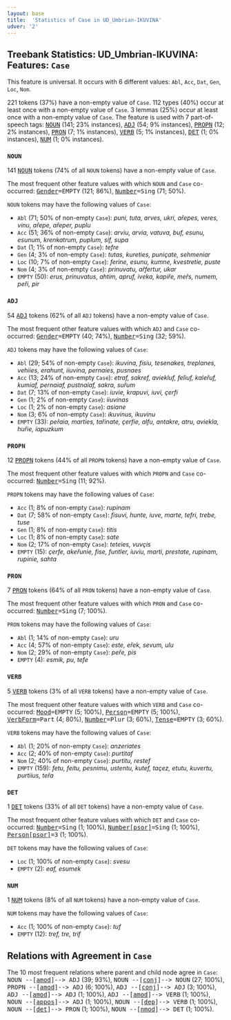 ```yaml
---
layout: base
title:  'Statistics of Case in UD_Umbrian-IKUVINA'
udver: '2'
---
```


## Treebank Statistics: UD_Umbrian-IKUVINA: Features: `Case`

This feature is universal.
It occurs with 6 different values: `Abl`, `Acc`, `Dat`, `Gen`, `Loc`, `Nom`.

221 tokens (37%) have a non-empty value of `Case`.
112 types (40%) occur at least once with a non-empty value of `Case`.
3 lemmas (25%) occur at least once with a non-empty value of `Case`.
The feature is used with 7 part-of-speech tags: <tt><a href="xum_ikuvina-pos-NOUN.html">NOUN</a></tt> (141; 23% instances), <tt><a href="xum_ikuvina-pos-ADJ.html">ADJ</a></tt> (54; 9% instances), <tt><a href="xum_ikuvina-pos-PROPN.html">PROPN</a></tt> (12; 2% instances), <tt><a href="xum_ikuvina-pos-PRON.html">PRON</a></tt> (7; 1% instances), <tt><a href="xum_ikuvina-pos-VERB.html">VERB</a></tt> (5; 1% instances), <tt><a href="xum_ikuvina-pos-DET.html">DET</a></tt> (1; 0% instances), <tt><a href="xum_ikuvina-pos-NUM.html">NUM</a></tt> (1; 0% instances).

### `NOUN`

141 <tt><a href="xum_ikuvina-pos-NOUN.html">NOUN</a></tt> tokens (74% of all `NOUN` tokens) have a non-empty value of `Case`.

The most frequent other feature values with which `NOUN` and `Case` co-occurred: <tt><a href="xum_ikuvina-feat-Gender.html">Gender</a></tt><tt>=EMPTY</tt> (121; 86%), <tt><a href="xum_ikuvina-feat-Number.html">Number</a></tt><tt>=Sing</tt> (71; 50%).

`NOUN` tokens may have the following values of `Case`:

* `Abl` (71; 50% of non-empty `Case`): <em>puni, tuta, arves, ukri, ařepes, veres, vinu, ařepe, ařeper, puplu</em>
* `Acc` (51; 36% of non-empty `Case`): <em>arviu, arvia, vatuva, buf, esunu, esunum, krenkatrum, puplum, sif, supa</em>
* `Dat` (1; 1% of non-empty `Case`): <em>tefre</em>
* `Gen` (4; 3% of non-empty `Case`): <em>tutas, kureties, puniçate, sehmeniar</em>
* `Loc` (10; 7% of non-empty `Case`): <em>ferine, esunu, kumne, kvestretie, puste</em>
* `Nom` (4; 3% of non-empty `Case`): <em>prinuvatu, ařfertur, ukar</em>
* `EMPTY` (50): <em>erus, prinuvatus, ahtim, apruf, iveka, kapiře, meřs, numem, peři, pir</em>

### `ADJ`

54 <tt><a href="xum_ikuvina-pos-ADJ.html">ADJ</a></tt> tokens (62% of all `ADJ` tokens) have a non-empty value of `Case`.

The most frequent other feature values with which `ADJ` and `Case` co-occurred: <tt><a href="xum_ikuvina-feat-Gender.html">Gender</a></tt><tt>=EMPTY</tt> (40; 74%), <tt><a href="xum_ikuvina-feat-Number.html">Number</a></tt><tt>=Sing</tt> (32; 59%).

`ADJ` tokens may have the following values of `Case`:

* `Abl` (29; 54% of non-empty `Case`): <em>ikuvina, fisiu, tesenakes, treplanes, vehiies, erahunt, iiuvina, pernaies, pusnaes</em>
* `Acc` (13; 24% of non-empty `Case`): <em>etraf, sakref, aviekluf, feliuf, kaleřuf, kumiaf, pernaiaf, pustnaiaf, sakra, suřum</em>
* `Dat` (7; 13% of non-empty `Case`): <em>iuvie, krapuvi, iuvi, çerfi</em>
* `Gen` (1; 2% of non-empty `Case`): <em>iiuvinas</em>
* `Loc` (1; 2% of non-empty `Case`): <em>asiane</em>
* `Nom` (3; 6% of non-empty `Case`): <em>ikuvinus, ikuvinu</em>
* `EMPTY` (33): <em>peřaia, marties, tařinate, çerfie, alfu, antakre, atru, aviekla, huřie, iapuzkum</em>

### `PROPN`

12 <tt><a href="xum_ikuvina-pos-PROPN.html">PROPN</a></tt> tokens (44% of all `PROPN` tokens) have a non-empty value of `Case`.

The most frequent other feature values with which `PROPN` and `Case` co-occurred: <tt><a href="xum_ikuvina-feat-Number.html">Number</a></tt><tt>=Sing</tt> (11; 92%).

`PROPN` tokens may have the following values of `Case`:

* `Acc` (1; 8% of non-empty `Case`): <em>rupinam</em>
* `Dat` (7; 58% of non-empty `Case`): <em>fisuvi, hunte, iuve, marte, tefri, trebe, tuse</em>
* `Gen` (1; 8% of non-empty `Case`): <em>titis</em>
* `Loc` (1; 8% of non-empty `Case`): <em>sate</em>
* `Nom` (2; 17% of non-empty `Case`): <em>teteies, vuvçis</em>
* `EMPTY` (15): <em>çerfe, akeřunie, fise, funtler, iuviu, marti, prestate, rupinam, rupinie, sahta</em>

### `PRON`

7 <tt><a href="xum_ikuvina-pos-PRON.html">PRON</a></tt> tokens (64% of all `PRON` tokens) have a non-empty value of `Case`.

The most frequent other feature values with which `PRON` and `Case` co-occurred: <tt><a href="xum_ikuvina-feat-Number.html">Number</a></tt><tt>=Sing</tt> (7; 100%).

`PRON` tokens may have the following values of `Case`:

* `Abl` (1; 14% of non-empty `Case`): <em>uru</em>
* `Acc` (4; 57% of non-empty `Case`): <em>este, eřek, sevum, ulu</em>
* `Nom` (2; 29% of non-empty `Case`): <em>peře, pis</em>
* `EMPTY` (4): <em>esmik, pu, tefe</em>

### `VERB`

5 <tt><a href="xum_ikuvina-pos-VERB.html">VERB</a></tt> tokens (3% of all `VERB` tokens) have a non-empty value of `Case`.

The most frequent other feature values with which `VERB` and `Case` co-occurred: <tt><a href="xum_ikuvina-feat-Mood.html">Mood</a></tt><tt>=EMPTY</tt> (5; 100%), <tt><a href="xum_ikuvina-feat-Person.html">Person</a></tt><tt>=EMPTY</tt> (5; 100%), <tt><a href="xum_ikuvina-feat-VerbForm.html">VerbForm</a></tt><tt>=Part</tt> (4; 80%), <tt><a href="xum_ikuvina-feat-Number.html">Number</a></tt><tt>=Plur</tt> (3; 60%), <tt><a href="xum_ikuvina-feat-Tense.html">Tense</a></tt><tt>=EMPTY</tt> (3; 60%).

`VERB` tokens may have the following values of `Case`:

* `Abl` (1; 20% of non-empty `Case`): <em>anzeriates</em>
* `Acc` (2; 40% of non-empty `Case`): <em>purtitaf</em>
* `Nom` (2; 40% of non-empty `Case`): <em>purtitu, restef</em>
* `EMPTY` (159): <em>fetu, feitu, pesnimu, ustentu, kutef, taçez, etutu, kuvertu, purtiius, teřa</em>

### `DET`

1 <tt><a href="xum_ikuvina-pos-DET.html">DET</a></tt> tokens (33% of all `DET` tokens) have a non-empty value of `Case`.

The most frequent other feature values with which `DET` and `Case` co-occurred: <tt><a href="xum_ikuvina-feat-Number.html">Number</a></tt><tt>=Sing</tt> (1; 100%), <tt><a href="xum_ikuvina-feat-Number-psor.html">Number[psor]</a></tt><tt>=Sing</tt> (1; 100%), <tt><a href="xum_ikuvina-feat-Person-psor.html">Person[psor]</a></tt><tt>=3</tt> (1; 100%).

`DET` tokens may have the following values of `Case`:

* `Loc` (1; 100% of non-empty `Case`): <em>svesu</em>
* `EMPTY` (2): <em>eaf, esumek</em>

### `NUM`

1 <tt><a href="xum_ikuvina-pos-NUM.html">NUM</a></tt> tokens (8% of all `NUM` tokens) have a non-empty value of `Case`.

`NUM` tokens may have the following values of `Case`:

* `Acc` (1; 100% of non-empty `Case`): <em>tuf</em>
* `EMPTY` (12): <em>tref, tre, trif</em>

## Relations with Agreement in `Case`

The 10 most frequent relations where parent and child node agree in `Case`:
<tt>NOUN --[<tt><a href="xum_ikuvina-dep-amod.html">amod</a></tt>]--> ADJ</tt> (39; 93%),
<tt>NOUN --[<tt><a href="xum_ikuvina-dep-conj.html">conj</a></tt>]--> NOUN</tt> (27; 100%),
<tt>PROPN --[<tt><a href="xum_ikuvina-dep-amod.html">amod</a></tt>]--> ADJ</tt> (6; 100%),
<tt>ADJ --[<tt><a href="xum_ikuvina-dep-conj.html">conj</a></tt>]--> ADJ</tt> (3; 100%),
<tt>ADJ --[<tt><a href="xum_ikuvina-dep-amod.html">amod</a></tt>]--> ADJ</tt> (1; 100%),
<tt>ADJ --[<tt><a href="xum_ikuvina-dep-amod.html">amod</a></tt>]--> VERB</tt> (1; 100%),
<tt>NOUN --[<tt><a href="xum_ikuvina-dep-appos.html">appos</a></tt>]--> ADJ</tt> (1; 100%),
<tt>NOUN --[<tt><a href="xum_ikuvina-dep-dep.html">dep</a></tt>]--> VERB</tt> (1; 100%),
<tt>NOUN --[<tt><a href="xum_ikuvina-dep-det.html">det</a></tt>]--> PRON</tt> (1; 100%),
<tt>NOUN --[<tt><a href="xum_ikuvina-dep-nmod.html">nmod</a></tt>]--> DET</tt> (1; 100%).

